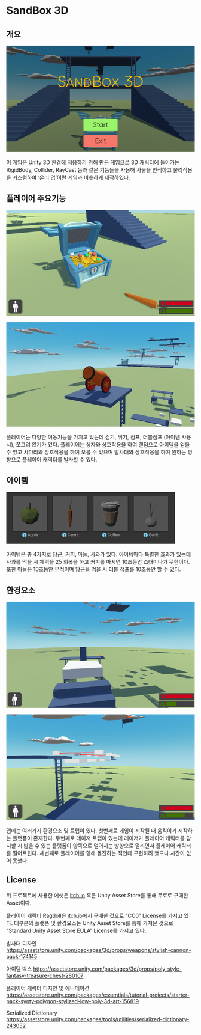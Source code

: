 # SandBox 3D

## 개요

![GameIntro.png](Images/%EC%8A%A4%ED%81%AC%EB%A6%B0%EC%83%B7_2025-05-23_145123.png)

이 게임은 Unity 3D 환경에 적응하기 위해 만든 게임으로 3D 캐릭터에 들어가는 RigidBody, Collider, RayCast 등과 같은 기능들을 사용해 사물을 인식하고 물리작용을 커스텀하여 ‘온리 업’이란 게임과 비슷하게 제작하였다.

## 플레이어 주요기능

![ItemBox.png](Images/%EC%8A%A4%ED%81%AC%EB%A6%B0%EC%83%B7_2025-05-23_145148.png)

![Cannon.png](Images/6bbb2949-a99e-4670-8d4b-8b7a83b38a31.png)

플레이어는 다양한 이동기능을 가지고 있는데 걷기, 뛰기, 점프, 더블점프 (아이템 사용 시), 쪼그려 앉기가 있다. 플레이어는 상자와 상호작용을 하여 랜덤으로 아이템을 얻을 수 있고 사다리와 상호작용을 하여 오를 수 있으며 발사대와 상호작용을 하여 원하는 방향으로 플레이어 캐릭터를 발사할 수 있다.

## 아이템

![Items.png](Images/%EC%8A%A4%ED%81%AC%EB%A6%B0%EC%83%B7_2025-05-23_151827.png)

아이템은 총 4가지로 당근, 커피, 마늘, 사과가 있다. 아이템마다 특별한 효과가 있는데 사과를 먹을 시 체력을 25 회복을 하고 커피를 마시면 10초동안 스태미나가 무한이다. 또한 마늘은 10초동안 무적이며 당근을 먹을 시 더블 점프를 10초동안 할 수 있다.

## 환경요소

![Moving Platform.png](Images/%EC%8A%A4%ED%81%AC%EB%A6%B0%EC%83%B7_2025-05-23_145226.png)

![Laser Trap.png](Images/%EC%8A%A4%ED%81%AC%EB%A6%B0%EC%83%B7_2025-05-23_145305.png)

맵에는 여러가지 환경요소 및 트랩이 있다. 첫번째로 게임이 시작될 때 움직이기 시작하는 플랫폼이 존재한다. 두번째로 레이저 트랩이 있는데 레이저가 플레이어 캐릭터를 감지할 시 밟을 수 있는 플랫폼이 양쪽으로 멀어지는 방향으로 열리면서 플레이어 캐릭터를 떨어트린다. 세번째로 플레이어를 향해 돌진하는 적인데 구현하려 했으나 시간이 없어 못했다.

## License

위 프로젝트에 사용한 에셋은 [itch.io](http://itch.io) 혹은 Unity Asset Store를 통해 무료로 구매한 Asset이다.

플레이어 캐릭터 Ragdoll은 [itch.io](http://itch.io)에서 구매한 것으로 “CC0” License를 가지고 있다. 대부분의 플랫폼 및 환경요소는 Unity Asset Store를 통해 가져온 것으로 “Standard Unity Asset Store EULA” License를 가지고 있다.

발사대 디자인
https://assetstore.unity.com/packages/3d/props/weapons/stylish-cannon-pack-174145

아이템 박스
https://assetstore.unity.com/packages/3d/props/poly-style-fantasy-treasure-chest-280107

플레이어 캐릭터 디자인 및 애니메이션
https://assetstore.unity.com/packages/essentials/tutorial-projects/starter-pack-synty-polygon-stylized-low-poly-3d-art-156819

Serialized Dictionary
https://assetstore.unity.com/packages/tools/utilities/serialized-dictionary-243052